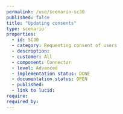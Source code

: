 ```yaml
---
permalink: /use/scenario-sc30
published: false
title: "Updating consents"
type: scenario
properties:
  - id: SC30
  - category: Requesting consent of users
  - description: 
  - customer: All
  - component: Connector
  - level: Advanced
  - implementation status: DONE
  - documentation status: OPEN
  - published: 
  - link to lucid: 
require:
required_by:
---
```



